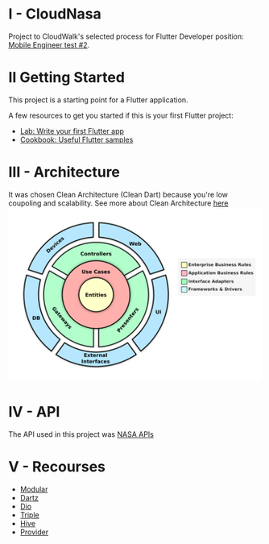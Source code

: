# I - CloudNasa

Project to CloudWalk's selected process for Flutter Developer position: [Mobile Engineer test #2](https://gist.github.com/cloudwalk-tests/68db9331919d02c16b1e05c5daa0364f).

# II Getting Started

This project is a starting point for a Flutter application.

A few resources to get you started if this is your first Flutter project:

- [Lab: Write your first Flutter app](https://docs.flutter.dev/get-started/codelab)
- [Cookbook: Useful Flutter samples](https://docs.flutter.dev/cookbook)

# III - Architecture 

It was chosen Clean Architecture (Clean Dart) because you're low coupoling and scalability.
See more about Clean Architecture [here](https://github.com/Flutterando/Clean-Dart)
![CleanDart](https://github.com/Flutterando/Clean-Dart/blob/master/imgs/img3.png?raw=true)

# IV - API

The API used in this project was [NASA APIs](https://api.nasa.gov/)

# V - Recourses

- [Modular](https://pub.dev/packages/flutter_modular)
- [Dartz](https://pub.dev/packages/dartz)
- [Dio](https://pub.dev/packages/dio)
- [Triple](https://pub.dev/packages/flutter_triple)
- [Hive](hhttps://pub.dev/packages/hive)
- [Provider](hhttps://pub.dev/packages/provider)